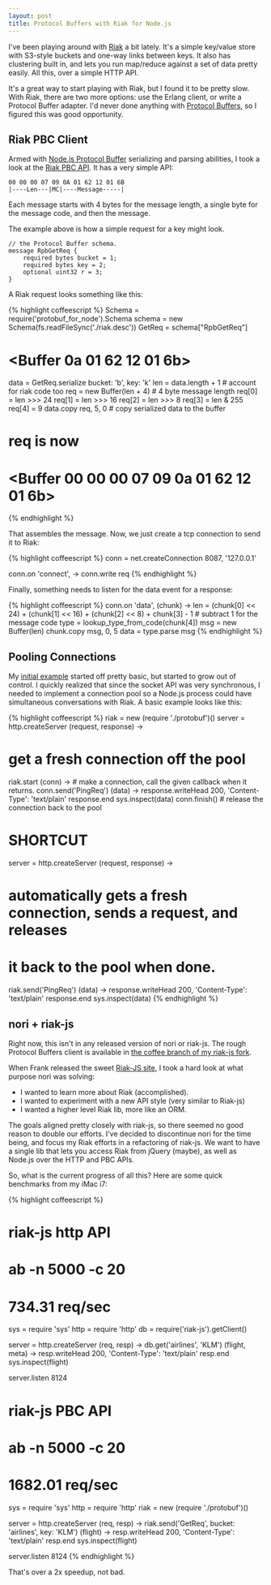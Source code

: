 ```yaml
--- 
layout: post
title: Protocol Buffers with Riak for Node.js
---
```


I've been playing around with [Riak](https://wiki.basho.com/display/RIAK/The+Riak+Fast+Track) a bit lately.  It's a simple key/value store with S3-style buckets and one-way links between keys.  It also has clustering built in, and lets you run map/reduce against a set of data pretty easily.  All this, over a simple HTTP API.  

It's a great way to start playing with Riak, but I found it to be pretty slow.  With Riak, there are two more options: use the Erlang client, or write a Protocol Buffer adapter.  I'd never done anything with [Protocol Buffers](http://code.google.com/p/protobuf/), so I figured this was good opportunity.  

## Riak PBC Client

Armed with [Node.js Protocol Buffer](http://code.google.com/p/protobuf-for-node/) serializing and parsing abilities, I took a look at the [Riak PBC API](https://wiki.basho.com/display/RIAK/PBC+API).  It has a very simple API:

    00 00 00 07 09 0A 01 62 12 01 6B
    |----Len---|MC|----Message-----|

Each message starts with 4 bytes for the message length, a single byte for the message code, and then the message.

The example above is how a simple request for a key might look.

    // the Protocol Buffer schema.
    message RpbGetReq {
        required bytes bucket = 1;
        required bytes key = 2;
        optional uint32 r = 3;
    }

A Riak request looks something like this:

{% highlight coffeescript %}
Schema = require('protobuf_for_node').Schema
schema = new Schema(fs.readFileSync('./riak.desc'))
GetReq = schema["RpbGetReq"]

# <Buffer 0a 01 62 12 01 6b>
data = GetReq.serialize bucket: 'b', key: 'k'
len  = data.length + 1 # account for riak code too
req  = new Buffer(len + 4) # 4 byte message length
req[0] = len >>>  24
req[1] = len >>>  16
req[2] = len >>>   8
req[3] = len &   255
req[4] = 9
data.copy req, 5, 0 # copy serialized data to the buffer

# req is now
# <Buffer 00 00 00 07 09 0a 01 62 12 01 6b>
{% endhighlight %}

That assembles the message.  Now, we just create a tcp connection to send it to Riak:

{% highlight coffeescript %}
conn = net.createConnection 8087, '127.0.0.1'

conn.on 'connect', ->
  conn.write req
{% endhighlight %}

Finally, something needs to listen for the data event for a response:

{% highlight coffeescript %}
conn.on 'data', (chunk) ->
  len = (chunk[0] << 24) + 
        (chunk[1] << 16) +
        (chunk[2] <<  8) +
         chunk[3]  -  1 # subtract 1 for the message code
  type = lookup_type_from_code(chunk[4])
  msg  = new Buffer(len)
  chunk.copy msg, 0, 5
  data = type.parse msg
{% endhighlight %}

## Pooling Connections

My [initial example](http://gist.github.com/488488#file_riak.coffee) started off pretty basic, but started to grow out of control.  I quickly realized that since the socket API was very synchronous, I needed to implement a connection pool so a Node.js process could have simultaneous conversations with Riak.  A basic example looks like this:

{% highlight coffeescript %}
riak = new (require './protobuf')()
server = http.createServer (request, response) ->
  # get a fresh connection off the pool
  riak.start (conn) ->
    # make a connection, call the given callback when it returns.
    conn.send('PingReq') (data) ->
      response.writeHead 200, 'Content-Type': 'text/plain'
      response.end sys.inspect(data)
      conn.finish() # release the connection back to the pool

# SHORTCUT
server = http.createServer (request, response) ->
  # automatically gets a fresh connection, sends a request, and releases
  # it back to the pool when done.
  riak.send('PingReq') (data) ->
    response.writeHead 200, 'Content-Type': 'text/plain'
    response.end sys.inspect(data)
{% endhighlight %}

## nori + riak-js

Right now, this isn't in any released version of nori or riak-js.  The rough Protocol Buffers client is available in [the coffee branch of my riak-js fork](http://github.com/technoweenie/riak-js/blob/coffee/src/protobuf.coffee).

When Frank released the sweet [Riak-JS site](http://riakjs.org/), I took a hard look at what purpose nori was solving:

* I wanted to learn more about Riak (accomplished).
* I wanted to experiment with a new API style (very similar to Riak-js)
* I wanted a higher level Riak lib, more like an ORM.

The goals aligned pretty closely with riak-js, so there seemed no good reason to double our efforts.  I've decided to discontinue nori for the time being, and focus my Riak efforts in a refactoring of riak-js.  We want to have a single lib that lets you access Riak from jQuery (maybe), as well as Node.js over the HTTP and PBC APIs.

So, what is the current progress of all this?  Here are some quick benchmarks from my iMac i7:

{% highlight coffeescript %}
# riak-js http API 
# ab -n 5000 -c 20 
# 734.31 req/sec
sys  = require 'sys'
http = require 'http'
db   = require('riak-js').getClient()

server = http.createServer (req, resp) ->
  db.get('airlines', 'KLM') (flight, meta) ->
    resp.writeHead 200, 'Content-Type': 'text/plain'
    resp.end sys.inspect(flight)

server.listen 8124

# riak-js PBC API
# ab -n 5000 -c 20
# 1682.01 req/sec
sys  = require 'sys'
http = require 'http'
riak = new (require './protobuf')()

server = http.createServer (req, resp) ->
  riak.send('GetReq', bucket: 'airlines', key: 'KLM') (flight) ->
    resp.writeHead 200, 'Content-Type': 'text/plain'
    resp.end sys.inspect(flight)

server.listen 8124
{% endhighlight %}

That's over a 2x speedup, not bad.